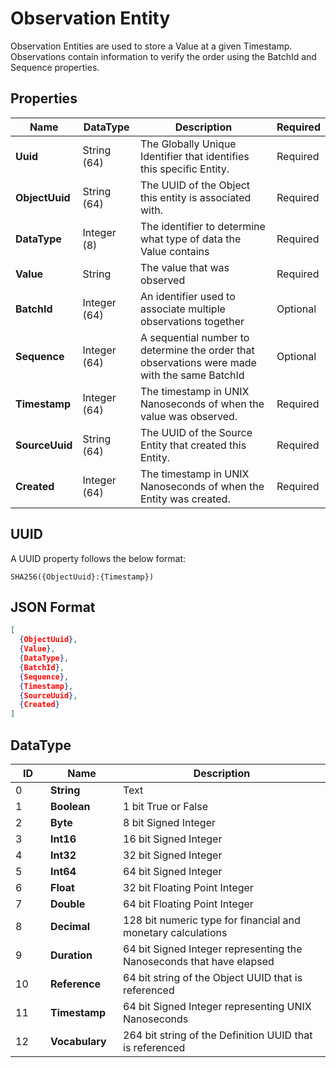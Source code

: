# Observation Entity

Observation Entities are used to store a Value at a given Timestamp. Observations contain information to verify the order using the BatchId and Sequence properties.


## Properties
<table style="width: 100%;">
    <thead>
        <tr>
            <th>Name</th>
            <th>DataType</th>
            <th>Description</th>
            <th>Required</th>
        </tr>
    </thead>
    <tbody>
        <tr>
            <td><b>Uuid</b></td>
            <td>String (64)</td>
            <td>The Globally Unique Identifier that identifies this specific Entity.</td>
            <td>Required</td>
        </tr>
        <tr>
            <td><b>ObjectUuid</b></td>
            <td>String (64)</td>
            <td>The UUID of the Object this entity is associated with.</td>
            <td>Required</td>
        </tr>
        <tr>
            <td><b>DataType</b></td>
            <td>Integer (8)</td>
            <td>The identifier to determine what type of data the Value contains</td>
            <td>Required</td>
        </tr>
        <tr>
            <td><b>Value</b></td>
            <td>String</td>
            <td>The value that was observed</td>
            <td>Required</td>
        </tr>
        <tr>
            <td><b>BatchId</b></td>
            <td>Integer (64)</td>
            <td>An identifier used to associate multiple observations together</td>
            <td>Optional</td>
        </tr>
        <tr>
            <td><b>Sequence</b></td>
            <td>Integer (64)</td>
            <td>A sequential number to determine the order that observations were made with the same BatchId</td>
            <td>Optional</td>
        </tr>
        <tr>
            <td><b>Timestamp</b></td>
            <td>Integer (64)</td>
            <td>The timestamp in UNIX Nanoseconds of when the value was observed.</td>
            <td>Required</td>
        </tr>
        <tr>
            <td><b>SourceUuid</b></td>
            <td>String (64)</td>
            <td>The UUID of the Source Entity that created this Entity.</td>
            <td>Required</td>
        </tr>
        <tr>
            <td><b>Created</b></td>
            <td>Integer (64)</td>
            <td>The timestamp in UNIX Nanoseconds of when the Entity was created.</td>
            <td>Required</td>
        </tr>
    </tbody>
</table>

## UUID
A UUID property follows the below format:
```
SHA256({ObjectUuid}:{Timestamp})
```

## JSON Format
```json
[
  {ObjectUuid},
  {Value},
  {DataType},
  {BatchId},
  {Sequence},
  {Timestamp},
  {SourceUuid},
  {Created}
]
```

## DataType
<table style="width: 100%;">
    <thead>
        <tr>
            <th style="width: 40px;">ID</th>
            <th style="width: 100px;">Name</th>
            <th>Description</th>
        </tr>
    </thead>
    <tbody>
        <tr>
            <td>0</td>
            <td><b>String</b></td>
            <td>Text</td>
        </tr>
        <tr>
            <td>1</td>
            <td><b>Boolean</b></td>
            <td>1 bit True or False</td>
        </tr>
        <tr>
            <td>2</td>
            <td><b>Byte</b></td>
            <td>8 bit Signed Integer</td>
        </tr>
        <tr>
            <td>3</td>
            <td><b>Int16</b></td>
            <td>16 bit Signed Integer</td>
        </tr>
        <tr>
            <td>4</td>
            <td><b>Int32</b></td>
            <td>32 bit Signed Integer</td>
        </tr>
        <tr>
            <td>5</td>
            <td><b>Int64</b></td>
            <td>64 bit Signed Integer</td>
        </tr>
        <tr>
            <td>6</td>
            <td><b>Float</b></td>
            <td>32 bit Floating Point Integer</td>
        </tr>
        <tr>
            <td>7</td>
            <td><b>Double</b></td>
            <td>64 bit Floating Point Integer</td>
        </tr>
        <tr>
            <td>8</td>
            <td><b>Decimal</b></td>
            <td>128 bit numeric type for financial and monetary calculations</td>
        </tr>
        <tr>
            <td>9</td>
            <td><b>Duration</b></td>
            <td>64 bit Signed Integer representing the Nanoseconds that have elapsed</td>
        </tr>
        <tr>
            <td>10</td>
            <td><b>Reference</b></td>
            <td>64 bit string of the Object UUID that is referenced</td>
        </tr>
        <tr>
            <td>11</td>
            <td><b>Timestamp</b></td>
            <td>64 bit Signed Integer representing UNIX Nanoseconds</td>
        </tr>
        <tr>
            <td>12</td>
            <td><b>Vocabulary</b></td>
            <td>264 bit string of the Definition UUID that is referenced</td>
        </tr>
    </tbody>
</table>